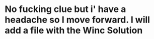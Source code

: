 # No fucking clue but i' have a headache so I move forward. I will add a file with the Winc Solution
